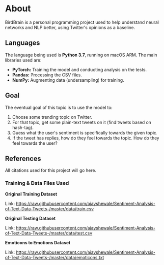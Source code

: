 # About
BirdBrain is a personal programming project used to help understand neural networks and NLP better, using Twitter's opinions as a baseline.

## Languages
The language being used is **Python 3.7**, running on macOS ARM. The main libraries used are:
- **PyTorch:** Training the model and conducting analysis on the tests.
- **Pandas:** Processing the CSV files.
- **NumPy:** Augmenting data (undersampling) for training.

## Goal
The eventual goal of this topic is to use the model to:
1. Choose some trending topic on Twitter.
2. For that topic, get some plain-text tweets on it (find tweets based on hash-tag).
3. Guess what the user's sentiment is specifically towards the given topic.
4. If the tweet has replies, how do they feel towards the topic. How do they feel towards the user?

## References
All citations used for this project will go here.

### Training & Data Files Used

**Original Training Dataset**

Link: https://raw.githubusercontent.com/ajayshewale/Sentiment-Analysis-of-Text-Data-Tweets-/master/data/train.csv

**Original Testing Dataset**

Link: https://raw.githubusercontent.com/ajayshewale/Sentiment-Analysis-of-Text-Data-Tweets-/master/data/test.csv

**Emoticons to Emotions Dataset**

Link: https://raw.githubusercontent.com/ajayshewale/Sentiment-Analysis-of-Text-Data-Tweets-/master/data/emoticons.txt